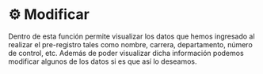 # ⚙ Modificar

Dentro de esta función permite visualizar los datos que hemos ingresado al realizar el pre-registro tales como nombre, carrera, departamento, número de control, etc. Además de poder visualizar dicha información podemos modificar algunos de los datos si es que así lo deseamos.
